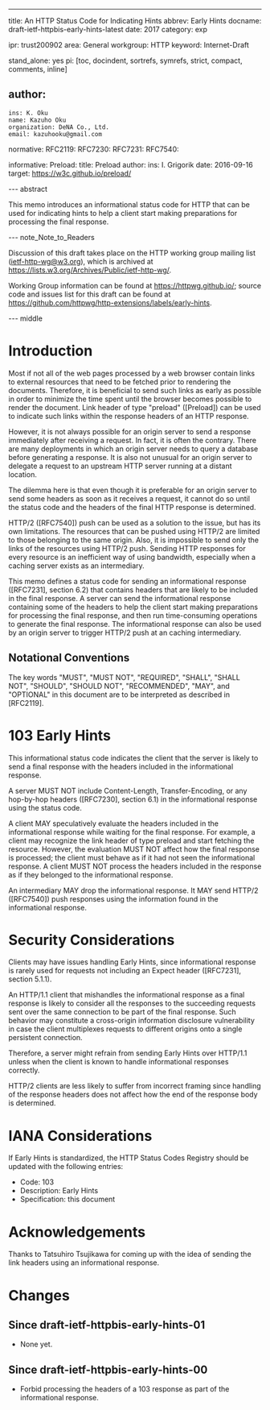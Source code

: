 ---
title: An HTTP Status Code for Indicating Hints
abbrev: Early Hints
docname: draft-ietf-httpbis-early-hints-latest
date: 2017
category: exp

ipr: trust200902
area: General
workgroup: HTTP
keyword: Internet-Draft

stand_alone: yes
pi: [toc, docindent, sortrefs, symrefs, strict, compact, comments, inline]

author:
 -
    ins: K. Oku
    name: Kazuho Oku
    organization: DeNA Co., Ltd.
    email: kazuhooku@gmail.com

normative:
  RFC2119:
  RFC7230:
  RFC7231:
  RFC7540:

informative:
  Preload:
    title: Preload
    author:
      ins: I. Grigorik
    date: 2016-09-16
    target: https://w3c.github.io/preload/

--- abstract

This memo introduces an informational status code for HTTP that can be used for indicating hints to
help a client start making preparations for processing the final response.


--- note_Note_to_Readers

Discussion of this draft takes place on the HTTP working group mailing list (ietf-http-wg@w3.org),
which is archived at <https://lists.w3.org/Archives/Public/ietf-http-wg/>.

Working Group information can be found at <https://httpwg.github.io/>; source code and issues list
for this draft can be found at <https://github.com/httpwg/http-extensions/labels/early-hints>.


--- middle

# Introduction

Most if not all of the web pages processed by a web browser contain links to external resources
that need to be fetched prior to rendering the documents. Therefore, it is beneficial to send such
links as early as possible in order to minimize the time spent until the browser becomes possible
to render the document. Link header of type "preload" ([Preload]) can be used to indicate such
links within the response headers of an HTTP response.

However, it is not always possible for an origin server to send a response immediately after
receiving a request. In fact, it is often the contrary. There are many deployments in which an
origin server needs to query a database before generating a response. It is also not unusual for an
origin server to delegate a request to an upstream HTTP server running at a distant location.

The dilemma here is that even though it is preferable for an origin server to send some headers as
soon as it receives a request, it cannot do so until the status code and the headers of the final
HTTP response is determined.

HTTP/2 ([RFC7540]) push can be used as a solution to the issue, but has its own limitations. The
resources that can be pushed using HTTP/2 are limited to those belonging to the same origin. Also,
it is impossible to send only the links of the resources using HTTP/2 push. Sending HTTP responses
for every resource is an inefficient way of using bandwidth, especially when a caching server
exists as an intermediary.

This memo defines a status code for sending an informational response ([RFC7231], section 6.2) that
contains headers that are likely to be included in the final response. A server can send the
informational response containing some of the headers to help the client start making preparations
for processing the final response, and then run time-consuming operations to generate the final
response. The informational response can also be used by an origin server to trigger HTTP/2 push at
an caching intermediary.

## Notational Conventions

The key words "MUST", "MUST NOT", "REQUIRED", "SHALL", "SHALL NOT", "SHOULD", "SHOULD NOT",
"RECOMMENDED", "MAY", and "OPTIONAL" in this document are to be interpreted as described in
[RFC2119].

# 103 Early Hints

This informational status code indicates the client that the server is likely to send a final
response with the headers included in the informational response.

A server MUST NOT include Content-Length, Transfer-Encoding, or any hop-by-hop headers ([RFC7230],
section 6.1) in the informational response using the status code.

A client MAY speculatively evaluate the headers included in the informational response while
waiting for the final response. For example, a client may recognize the link header of type preload
and start fetching the resource. However, the evaluation MUST NOT affect how the final response is
processed; the client must behave as if it had not seen the informational response. A client MUST
NOT process the headers included in the response as if they belonged to the informational response.

An intermediary MAY drop the informational response. It MAY send HTTP/2 ([RFC7540]) push responses
using the information found in the informational response.

# Security Considerations

Clients may have issues handling Early Hints, since informational response is rarely used for
requests not including an Expect header ([RFC7231], section 5.1.1).

An HTTP/1.1 client that mishandles the informational response as a final response is likely to
consider all the responses to the succeeding requests sent over the same connection to be part of
the final response. Such behavior may constitute a cross-origin information disclosure
vulnerability in case the client multiplexes requests to different origins onto a single persistent
connection.

Therefore, a server might refrain from sending Early Hints over HTTP/1.1 unless when the client is
known to handle informational responses correctly.

HTTP/2 clients are less likely to suffer from incorrect framing since handling of the response
headers does not affect how the end of the response body is determined.

# IANA Considerations

If Early Hints is standardized, the HTTP Status Codes Registry should be updated with the following
entries:

* Code: 103
* Description: Early Hints
* Specification: this document

# Acknowledgements

Thanks to Tatsuhiro Tsujikawa for coming up with the idea of sending the link headers using an
informational response.

# Changes

## Since draft-ietf-httpbis-early-hints-01

* None yet.

## Since draft-ietf-httpbis-early-hints-00

* Forbid processing the headers of a 103 response as part of the informational response.
